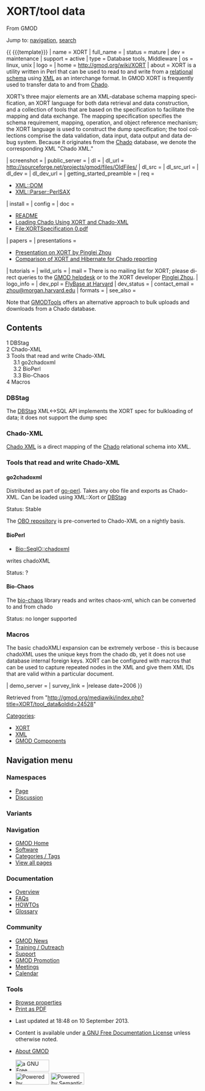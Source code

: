 <div id="mw-page-base" class="noprint">

</div>

<div id="mw-head-base" class="noprint">

</div>

<div id="content" class="mw-body" role="main">

<span id="top"></span>

<div id="mw-js-message" style="display:none;">

</div>



# <span dir="auto">XORT/tool data</span>

<div id="bodyContent">

<div id="siteSub">

From GMOD

</div>

<div id="contentSub">

</div>

<div id="jump-to-nav" class="mw-jump">

Jump to: [navigation](#mw-navigation), [search](#p-search)

</div>

<div id="mw-content-text" class="mw-content-ltr" lang="en" dir="ltr">

{{ {{{template}}} \| name = XORT \| full_name = \| status = mature \|
dev = maintenance \| support = active \| type = Database tools,
Middleware \| os = linux, unix \| logo = \| home =
<a href="../XORT.1" class="external free"
rel="nofollow">http://gmod.org/wiki/XORT</a> \| about = XORT is a
utility written in Perl that can be used to read to and write from a
[relational](../Glossary#Relational "Glossary")
[schema](../Glossary#Schema "Glossary") using
[XML](../Glossary#XML "Glossary") as an interchange format. In GMOD XORT
is frequently used to transfer data to and from
<a href="../Chado" class="mw-redirect" title="Chado">Chado</a>.

XORT’s three major elements are an XML-database schema mapping
specification, an XORT language for both data retrieval and data
construction, and a collection of tools that are based on the
specification to facilitate the mapping and data exchange. The mapping
specification specifies the schema requirement, mapping, operation, and
object reference mechanism; the XORT language is used to construct the
dump specification; the tool collections comprise the data validation,
data input, data output and data debug system. Because it originates
from the <a href="../Chado" class="mw-redirect" title="Chado">Chado</a>
database, we denote the corresponding XML "Chado XML."

\| screenshot = \| public_server = \| dl = \| dl_url =
<a href="http://sourceforge.net/projects/gmod/files/OldFiles/"
class="external free"
rel="nofollow">http://sourceforge.net/projects/gmod/files/OldFiles/</a>
\| dl_src = \| dl_src_url = \| dl_dev = \| dl_dev_url = \|
getting_started_preamble = \| req =

- <a href="http://search.cpan.org/perldoc?XML::DOM" class="external text"
  rel="nofollow">XML::DOM</a>
- <a href="http://search.cpan.org/perldoc?XML::Parser::PerlSAX"
  class="external text" rel="nofollow">XML::Parser::PerlSAX</a>

\| install = \| config = \| doc =

- <a
  href="http://gmod.svn.sourceforge.net/viewvc/gmod/XML-XORT/trunk/README"
  class="external text" rel="nofollow">README</a>
- <a href="http://iubio.bio.indiana.edu:8081/docs/chadopg-oct03-notes.txt"
  class="external text" rel="nofollow">Loading Chado Using XORT and
  Chado-XML</a>
- [File:XORTSpecification
  0.pdf](../File:XORTSpecification_0.pdf "File:XORTSpecification 0.pdf")

\| papers = \| presentations =

- [Presentation on XORT by Pinglei
  Zhou](../XORT_Presentation "XORT Presentation")
- [Comparison of XORT and Hibernate for Chado
  reporting](../Comparison_of_XORT_and_Hibernate_for_Chado_reporting "Comparison of XORT and Hibernate for Chado reporting")

\| tutorials = \| wild_urls = \| mail = There is no mailing list for
XORT; please direct queries to the
<a href="mailto:help@gmod.org" class="external text" rel="nofollow">GMOD
helpdesk</a> or to the XORT developer
<a href="mailto:zhou@morgan.harvard.edu" class="external text"
rel="nofollow">Pinglei Zhou</a>. \| logo_info = \| dev_ppl =
<a href="http://flybase.org" class="external text"
rel="nofollow">FlyBase at Harvard</a> \| dev_status = \| contact_email =
zhou@morgan.harvard.edu \| formats = \| see_also =

Note that [GMODTools](../GMODTools "GMODTools") offers an alternative
approach to bulk uploads and downloads from a Chado database.

<div id="toc" class="toc">

<div id="toctitle">

## Contents

</div>

- [<span class="tocnumber">1</span>
  <span class="toctext">DBStag</span>](#DBStag)
- [<span class="tocnumber">2</span>
  <span class="toctext">Chado-XML</span>](#Chado-XML)
- [<span class="tocnumber">3</span> <span class="toctext">Tools that
  read and write Chado-XML</span>](#Tools_that_read_and_write_Chado-XML)
  - [<span class="tocnumber">3.1</span>
    <span class="toctext">go2chadoxml</span>](#go2chadoxml)
  - [<span class="tocnumber">3.2</span>
    <span class="toctext">BioPerl</span>](#BioPerl)
  - [<span class="tocnumber">3.3</span>
    <span class="toctext">Bio-Chaos</span>](#Bio-Chaos)
- [<span class="tocnumber">4</span>
  <span class="toctext">Macros</span>](#Macros)

</div>

### <span id="DBStag" class="mw-headline">DBStag</span>

The [DBStag](../DBStag "DBStag") XML\<-\>SQL API implements the XORT
spec for bulkloading of data; it does not support the dump spec

### <span id="Chado-XML" class="mw-headline">Chado-XML</span>

[Chado XML](../Chado_XML "Chado XML") is a direct mapping of the
<a href="../Chado" class="mw-redirect" title="Chado">Chado</a>
relational schema into XML.

### <span id="Tools_that_read_and_write_Chado-XML" class="mw-headline">Tools that read and write Chado-XML</span>

#### <span id="go2chadoxml" class="mw-headline">go2chadoxml</span>

Distributed as part of
<a href="http://search.cpan.org/~cmungall/go-perl/"
class="external text" rel="nofollow">go-perl</a>. Takes any obo file and
exports as Chado-XML. Can be loaded using XML::Xort or
[DBStag](../DBStag "DBStag")

Status: Stable

The
<a href="http://www.berkeleybop.org/ontologies/" class="external text"
rel="nofollow">OBO repository</a> is pre-converted to Chado-XML on a
nightly basis.

#### <span id="BioPerl" class="mw-headline">BioPerl</span>

- <a
  href="http://search.cpan.org/~cjfields/BioPerl-1.6.901/Bio/SeqIO/chadoxml.pm"
  class="external text" rel="nofollow">Bio::SeqIO::chadoxml</a>

writes chadoXML

Status: ?

#### <span id="Bio-Chaos" class="mw-headline">Bio-Chaos</span>

The <a href="http://www.fruitfly.org/chaos-xml/" class="external text"
rel="nofollow">bio-chaos</a> library reads and writes chaos-xml, which
can be converted to and from chado

Status: no longer supported

### <span id="Macros" class="mw-headline">Macros</span>

The basic chadoXMLl expansion can be extremely verbose - this is because
chadoXML uses the unique keys from the chado db, yet it does not use
database internal foreign keys. XORT can be configured with macros that
can be used to capture repeated nodes in the XML and give them XML IDs
that are valid within a particular document.

\| demo_server = \| survey_link = \|release date=2006 }}

</div>

<div class="printfooter">

Retrieved from
"<http://gmod.org/mediawiki/index.php?title=XORT/tool_data&oldid=24528>"

</div>

<div id="catlinks" class="catlinks">

<div id="mw-normal-catlinks" class="mw-normal-catlinks">

[Categories](../Special:Categories "Special:Categories"):

- [XORT](../Category:XORT "Category:XORT")
- [XML](../Category:XML "Category:XML")
- [GMOD
  Components](../Category:GMOD_Components "Category:GMOD Components")

</div>

</div>

<div class="visualClear">

</div>

</div>

</div>

<div id="mw-navigation">

## Navigation menu

<div id="mw-head">



<div id="left-navigation">

<div id="p-namespaces" class="vectorTabs" role="navigation"
aria-labelledby="p-namespaces-label">

### Namespaces

- <span id="ca-nstab-main"><a href="tool_data" accesskey="c"
  title="View the content page [c]">Page</a></span>
- <span id="ca-talk"><a
  href="http://gmod.org/mediawiki/index.php?title=Talk:XORT/tool_data&amp;action=edit&amp;redlink=1"
  accesskey="t"
  title="Discussion about the content page [t]">Discussion</a></span>

</div>

<div id="p-variants" class="vectorMenu emptyPortlet" role="navigation"
aria-labelledby="p-variants-label">

### 

### Variants[](#)

<div class="menu">

</div>

</div>

</div>

<div id="right-navigation">





</div>



</div>

</div>

</div>

<div id="mw-panel">

<div id="p-logo" role="banner">

<a href="../Main_Page"
style="background-image: url(../../images/GMOD-cogs.png);"
title="Visit the main page"></a>

</div>

<div id="p-Navigation" class="portal" role="navigation"
aria-labelledby="p-Navigation-label">

### Navigation

<div class="body">

- <span id="n-GMOD-Home">[GMOD Home](../Main_Page)</span>
- <span id="n-Software">[Software](../GMOD_Components)</span>
- <span id="n-Categories-.2F-Tags">[Categories /
  Tags](../Categories)</span>
- <span id="n-View-all-pages">[View all
  pages](../Special:AllPages)</span>

</div>

</div>

<div id="p-Documentation" class="portal" role="navigation"
aria-labelledby="p-Documentation-label">

### Documentation

<div class="body">

- <span id="n-Overview">[Overview](../Overview)</span>
- <span id="n-FAQs">[FAQs](../Category:FAQ)</span>
- <span id="n-HOWTOs">[HOWTOs](../Category:HOWTO)</span>
- <span id="n-Glossary">[Glossary](../Glossary)</span>

</div>

</div>

<div id="p-Community" class="portal" role="navigation"
aria-labelledby="p-Community-label">

### Community

<div class="body">

- <span id="n-GMOD-News">[GMOD News](../GMOD_News)</span>
- <span id="n-Training-.2F-Outreach">[Training /
  Outreach](../Training_and_Outreach)</span>
- <span id="n-Support">[Support](../Support)</span>
- <span id="n-GMOD-Promotion">[GMOD Promotion](../GMOD_Promotion)</span>
- <span id="n-Meetings">[Meetings](../Meetings)</span>
- <span id="n-Calendar">[Calendar](../Calendar)</span>

</div>

</div>

<div id="p-tb" class="portal" role="navigation"
aria-labelledby="p-tb-label">

### Tools

<div class="body">


- <span id="t-smwbrowselink"><a href="../Special:Browse/XORT-2Ftool_data" rel="smw-browse">Browse
  properties</a></span>
- <span id="t-pdf">[Print as
  PDF](http://gmod.org/mediawiki/index.php?title=Special:PdfPrint&page=XORT/tool_data)</span>

</div>

</div>

</div>

</div>

<div id="footer" role="contentinfo">

- <span id="footer-info-lastmod">Last updated at 18:48 on 10 September
  2013.</span>
<!-- - <span id="footer-info-viewcount">13,429 page views.</span> -->
- <span id="footer-info-copyright">Content is available under
  <a href="http://www.gnu.org/licenses/fdl-1.3.html" class="external"
  rel="nofollow">a GNU Free Documentation License</a> unless otherwise
  noted.</span>

<!-- -->

- <span id="footer-places-about">[About
  GMOD](../GMOD:About "GMOD:About")</span>

<!-- -->

- <span id="footer-copyrightico">[<img src="http://www.gnu.org/graphics/gfdl-logo-small.png" width="88"
  height="31" alt="a GNU Free Documentation License" />](http://www.gnu.org/licenses/fdl-1.3.html)</span>
- <span id="footer-poweredbyico">[<img
  src="../../mediawiki/skins/common/images/poweredby_mediawiki_88x31.png"
  width="88" height="31" alt="Powered by MediaWiki" />](http://www.mediawiki.org/)
  [<img
  src="../../mediawiki/extensions/SemanticMediaWiki/resources/images/smw_button.png"
  width="88" height="31" alt="Powered by Semantic MediaWiki" />](https://www.semantic-mediawiki.org/wiki/Semantic_MediaWiki)</span>

<div style="clear:both">

</div>

</div>
